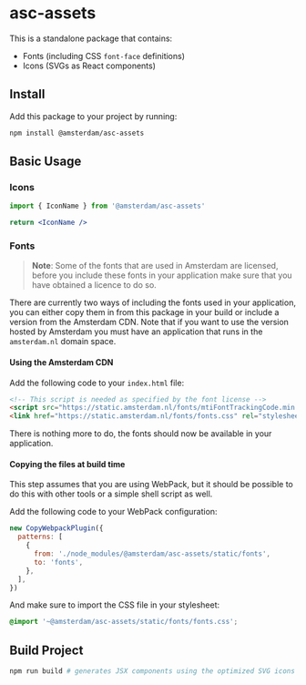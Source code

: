 # asc-assets

This is a standalone package that contains:

- Fonts (including CSS `font-face` definitions)
- Icons (SVGs as React components)

## Install

Add this package to your project by running:

```bash
npm install @amsterdam/asc-assets
```

## Basic Usage

### Icons

```jsx
import { IconName } from '@amsterdam/asc-assets'

return <IconName />
```

### Fonts

> **Note**: Some of the fonts that are used in Amsterdam are licensed, before you include these fonts in your application make sure that you have obtained a licence to do so.

There are currently two ways of including the fonts used in your application, you can either copy them in from this package in your build or include a version from the Amsterdam CDN. Note that if you want to use the version hosted by Amsterdam you must have an application that runs in the `amsterdam.nl` domain space.

#### Using the Amsterdam CDN

Add the following code to your `index.html` file:

```html
<!-- This script is needed as specified by the font license -->
<script src="https://static.amsterdam.nl/fonts/mtiFontTrackingCode.min.js"></script>
<link href="https://static.amsterdam.nl/fonts/fonts.css" rel="stylesheet" />
```

There is nothing more to do, the fonts should now be available in your application.

#### Copying the files at build time

This step assumes that you are using WebPack, but it should be possible to do this with other tools or a simple shell script as well.

Add the following code to your WebPack configuration:

```js
new CopyWebpackPlugin({
  patterns: [
    {
      from: './node_modules/@amsterdam/asc-assets/static/fonts',
      to: 'fonts',
    },
  ],
})
```

And make sure to import the CSS file in your stylesheet:

```scss
@import '~@amsterdam/asc-assets/static/fonts/fonts.css';
```

## Build Project

```bash
npm run build # generates JSX components using the optimized SVG icons
```
